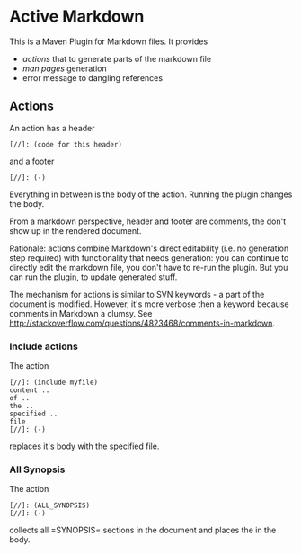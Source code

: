 # Active Markdown 

This is a Maven Plugin for Markdown files. It provides
* *actions* that to generate parts of the markdown file
* *man pages* generation
* error message to dangling references


## Actions

An action has a header

    [//]: (code for this header)
  
and a footer

    [//]: (-)
  
Everything in between is the body of the action. Running the plugin changes the body.

From a markdown perspective, header and footer are comments, the don't show up in the rendered document.

Rationale: actions combine Markdown's direct editability (i.e. no generation step required) with functionality
that needs generation: you can continue to directly edit the markdown file, you don't have to re-run the plugin.
But you can run the plugin, to update generated stuff.

The mechanism for actions is similar to SVN keywords - a part of the document is modified. However, it's more 
verbose then a keyword because comments in Markdown a clumsy. See http://stackoverflow.com/questions/4823468/comments-in-markdown.


### Include actions

The action 

    [//]: (include myfile)
    content ..
    of ..
    the ..
    specified ..
    file 
    [//]: (-)
    
replaces it's body with the specified file.

### All Synopsis

The action

    [//]: (ALL_SYNOPSIS)
    [//]: (-)
   
collects all =SYNOPSIS= sections in the document and places the in the body.
    